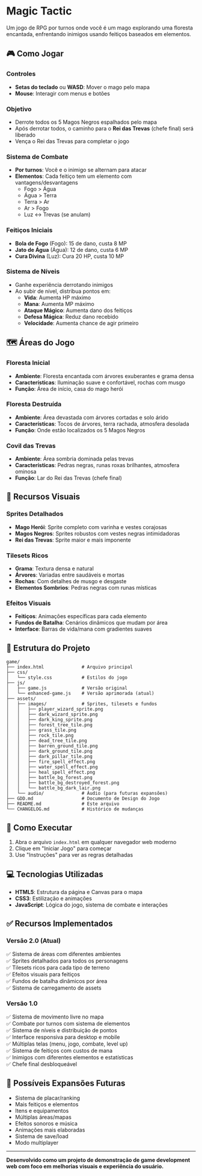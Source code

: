 # Magic Tactic

Um jogo de RPG por turnos onde você é um mago explorando uma floresta encantada, enfrentando inimigos usando feitiços baseados em elementos.

## 🎮 Como Jogar

### Controles
- **Setas do teclado** ou **WASD**: Mover o mago pelo mapa
- **Mouse**: Interagir com menus e botões

### Objetivo
- Derrote todos os 5 Magos Negros espalhados pelo mapa
- Após derrotar todos, o caminho para o **Rei das Trevas** (chefe final) será liberado
- Vença o Rei das Trevas para completar o jogo

### Sistema de Combate
- **Por turnos**: Você e o inimigo se alternam para atacar
- **Elementos**: Cada feitiço tem um elemento com vantagens/desvantagens
  - Fogo > Água
  - Água > Terra  
  - Terra > Ar
  - Ar > Fogo
  - Luz ↔ Trevas (se anulam)

### Feitiços Iniciais
- **Bola de Fogo** (Fogo): 15 de dano, custa 8 MP
- **Jato de Água** (Água): 12 de dano, custa 6 MP  
- **Cura Divina** (Luz): Cura 20 HP, custa 10 MP

### Sistema de Níveis
- Ganhe experiência derrotando inimigos
- Ao subir de nível, distribua pontos em:
  - **Vida**: Aumenta HP máximo
  - **Mana**: Aumenta MP máximo
  - **Ataque Mágico**: Aumenta dano dos feitiços
  - **Defesa Mágica**: Reduz dano recebido
  - **Velocidade**: Aumenta chance de agir primeiro

## 🗺️ Áreas do Jogo

### Floresta Inicial
- **Ambiente**: Floresta encantada com árvores exuberantes e grama densa
- **Características**: Iluminação suave e confortável, rochas com musgo
- **Função**: Área de início, casa do mago herói

### Floresta Destruída  
- **Ambiente**: Área devastada com árvores cortadas e solo árido
- **Características**: Tocos de árvores, terra rachada, atmosfera desolada
- **Função**: Onde estão localizados os 5 Magos Negros

### Covil das Trevas
- **Ambiente**: Área sombria dominada pelas trevas
- **Características**: Pedras negras, runas roxas brilhantes, atmosfera ominosa
- **Função**: Lar do Rei das Trevas (chefe final)

## 🎨 Recursos Visuais

### Sprites Detalhados
- **Mago Herói**: Sprite completo com varinha e vestes corajosas
- **Magos Negros**: Sprites robustos com vestes negras intimidadoras  
- **Rei das Trevas**: Sprite maior e mais imponente

### Tilesets Ricos
- **Grama**: Textura densa e natural
- **Árvores**: Variadas entre saudáveis e mortas
- **Rochas**: Com detalhes de musgo e desgaste
- **Elementos Sombrios**: Pedras negras com runas místicas

### Efeitos Visuais
- **Feitiços**: Animações específicas para cada elemento
- **Fundos de Batalha**: Cenários dinâmicos que mudam por área
- **Interface**: Barras de vida/mana com gradientes suaves

## 📁 Estrutura do Projeto

```
game/
├── index.html              # Arquivo principal
├── css/
│   └── style.css           # Estilos do jogo
├── js/
│   ├── game.js             # Versão original
│   └── enhanced-game.js    # Versão aprimorada (atual)
├── assets/
│   ├── images/             # Sprites, tilesets e fundos
│   │   ├── player_wizard_sprite.png
│   │   ├── dark_wizard_sprite.png
│   │   ├── dark_king_sprite.png
│   │   ├── forest_tree_tile.png
│   │   ├── grass_tile.png
│   │   ├── rock_tile.png
│   │   ├── dead_tree_tile.png
│   │   ├── barren_ground_tile.png
│   │   ├── dark_ground_tile.png
│   │   ├── dark_pillar_tile.png
│   │   ├── fire_spell_effect.png
│   │   ├── water_spell_effect.png
│   │   ├── heal_spell_effect.png
│   │   ├── battle_bg_forest.png
│   │   ├── battle_bg_destroyed_forest.png
│   │   └── battle_bg_dark_lair.png
│   └── audio/              # Áudio (para futuras expansões)
├── GDD.md                  # Documento de Design do Jogo
├── README.md               # Este arquivo
└── CHANGELOG.md            # Histórico de mudanças
```

## 🚀 Como Executar

1. Abra o arquivo `index.html` em qualquer navegador web moderno
2. Clique em "Iniciar Jogo" para começar
3. Use "Instruções" para ver as regras detalhadas

## 💻 Tecnologias Utilizadas

- **HTML5**: Estrutura da página e Canvas para o mapa
- **CSS3**: Estilização e animações
- **JavaScript**: Lógica do jogo, sistema de combate e interações

## ✅ Recursos Implementados

### Versão 2.0 (Atual)
✅ Sistema de áreas com diferentes ambientes  
✅ Sprites detalhados para todos os personagens  
✅ Tilesets ricos para cada tipo de terreno  
✅ Efeitos visuais para feitiços  
✅ Fundos de batalha dinâmicos por área  
✅ Sistema de carregamento de assets  

### Versão 1.0
✅ Sistema de movimento livre no mapa  
✅ Combate por turnos com sistema de elementos  
✅ Sistema de níveis e distribuição de pontos  
✅ Interface responsiva para desktop e mobile  
✅ Múltiplas telas (menu, jogo, combate, level up)  
✅ Sistema de feitiços com custos de mana  
✅ Inimigos com diferentes elementos e estatísticas  
✅ Chefe final desbloqueável  

## 🔮 Possíveis Expansões Futuras

- Sistema de placar/ranking
- Mais feitiços e elementos
- Itens e equipamentos
- Múltiplas áreas/mapas
- Efeitos sonoros e música
- Animações mais elaboradas
- Sistema de save/load
- Modo multiplayer

---

**Desenvolvido como um projeto de demonstração de game development web com foco em melhorias visuais e experiência do usuário.**

